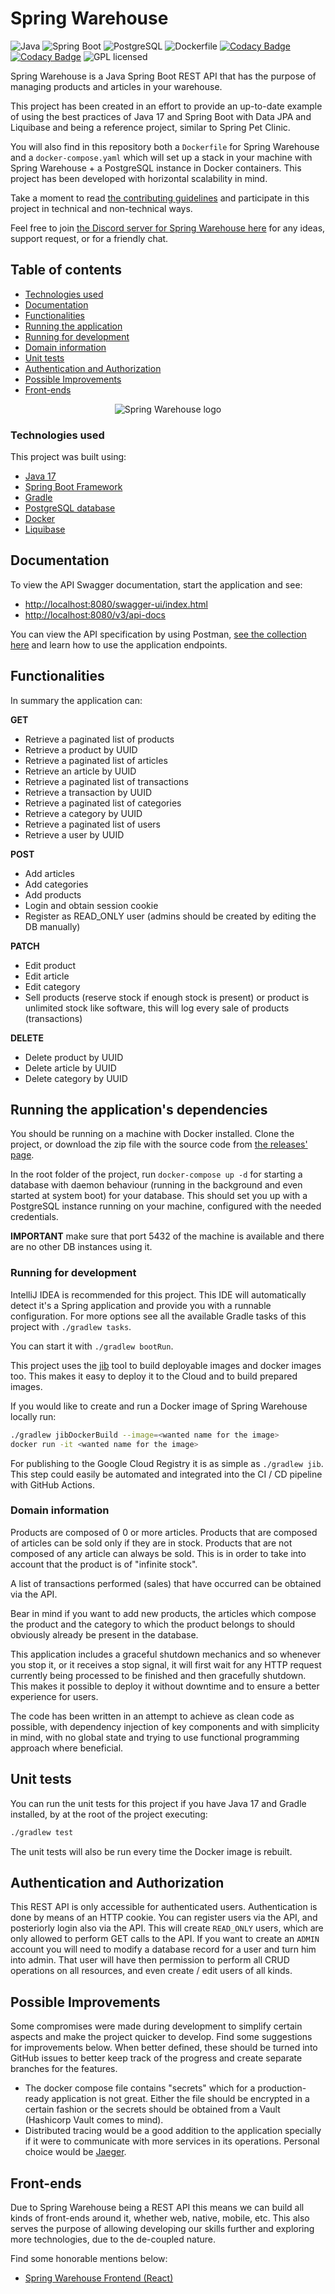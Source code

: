 # Spring Warehouse

![Java](https://shields.io/badge/Java-17-red?logo=java&style=flat) ![Spring Boot](https://shields.io/badge/Spring%20Boot-2-green?logo=spring&style=flat) ![PostgreSQL](https://shields.io/badge/-PostgreSQL-gray?logo=postgresql&style=flat) ![Dockerfile](https://shields.io/badge/-Dockerfile-gray?logo=docker&style=flat) [![Codacy Badge](https://app.codacy.com/project/badge/Grade/0696080f9fa14ab3b7334cb1fc40b76e)](https://www.codacy.com/gh/averageflow/spring-warehouse/dashboard?utm_source=github.com&amp;utm_medium=referral&amp;utm_content=averageflow/spring-warehouse&amp;utm_campaign=Badge_Grade) [![Codacy Badge](https://app.codacy.com/project/badge/Coverage/0696080f9fa14ab3b7334cb1fc40b76e)](https://www.codacy.com/gh/averageflow/spring-warehouse/dashboard?utm_source=github.com&utm_medium=referral&utm_content=averageflow/spring-warehouse&utm_campaign=Badge_Coverage) ![GPL licensed](https://img.shields.io/badge/license-GPL-blue.svg)

Spring Warehouse is a Java Spring Boot REST API that has the purpose of managing products and articles in your
warehouse.

This project has been created in an effort to provide an up-to-date example of using the best practices of Java 17 and
Spring Boot with Data JPA and Liquibase and being a reference project, similar to Spring Pet Clinic.

You will also find in this repository both a `Dockerfile` for Spring Warehouse and a `docker-compose.yaml` which will
set up a stack in your machine with Spring Warehouse + a PostgreSQL instance in Docker containers. This project has been
developed with horizontal scalability in mind.

Take a moment to
read [the contributing guidelines](https://github.com/averageflow/spring-warehouse/blob/master/CONTRIBUTING.md) and
participate in this project in technical and non-technical ways.

Feel free to join [the Discord server for Spring Warehouse here](https://discord.gg/eTKDeTDC3j) for any ideas, support request, or for a friendly chat.

## Table of contents

* [Technologies used](#technologies-used)
* [Documentation](#documentation)
* [Functionalities](#functionalities)
* [Running the application](#running-the-application)
* [Running for development](#running-for-development)
* [Domain information](#domain-information)
* [Unit tests](#unit-tests)
* [Authentication and Authorization](#authentication-and-authorization)
* [Possible Improvements](#possible-improvements)
* [Front-ends](#front-ends)

<!--suppress HtmlDeprecatedAttribute -->
<p align="center">
  <img src="https://res.cloudinary.com/dehs6irlh/image/upload/c_scale,w_256/v1640818163/Github/Warehouse-PNG-Photos_jcaebq.png" alt="Spring Warehouse logo"/>
</p>

### Technologies used

This project was built using:

* [Java 17](https://docs.oracle.com/en/java/javase/17/index.html)
* [Spring Boot Framework](https://spring.io/projects/spring-boot)
* [Gradle](https://gradle.org/)
* [PostgreSQL database](https://www.postgresql.org/)
* [Docker](https://www.docker.com/)
* [Liquibase](https://www.liquibase.org/)

## Documentation

To view the API Swagger documentation, start the application and see:

* [http://localhost:8080/swagger-ui/index.html](http://localhost:8080/swagger-ui/index.html)
* [http://localhost:8080/v3/api-docs](http://localhost:8080/v3/api-docs)

You can view the API specification by using
Postman, [see the collection here](https://www.postman.com/research-technologist-33289382/workspace/joe-s-development/collection/18682350-5647921b-838a-4471-a960-1a557b01ce39)
and learn how to use the application endpoints.

## Functionalities

In summary the application can:

**GET**

* Retrieve a paginated list of products
* Retrieve a product by UUID
* Retrieve a paginated list of articles
* Retrieve an article by UUID
* Retrieve a paginated list of transactions
* Retrieve a transaction by UUID
* Retrieve a paginated list of categories
* Retrieve a category by UUID
* Retrieve a paginated list of users
* Retrieve a user by UUID

**POST**

* Add articles
* Add categories
* Add products
* Login and obtain session cookie
* Register as READ_ONLY user (admins should be created by editing the DB manually)

**PATCH**

* Edit product
* Edit article
* Edit category
* Sell products (reserve stock if enough stock is present) or product is unlimited stock like software, this will log
  every sale of products (transactions)

**DELETE**

* Delete product by UUID
* Delete article by UUID
* Delete category by UUID

## Running the application's dependencies

You should be running on a machine with Docker installed. Clone the project, or download the zip file with the source code
from [the releases' page](https://github.com/averageflow/spring-warehouse/releases).

In the root folder of the project, run `docker-compose up -d` for starting a database with daemon behaviour (running in the background and even started at system boot) for your database. This should set you up with a PostgreSQL instance running on your machine, configured with the needed credentials.

**IMPORTANT** make sure that port 5432 of the machine is available and there are no other DB instances using
it.


### Running for development

IntelliJ IDEA is recommended for this project. This IDE will automatically detect it's a Spring application and provide you with a runnable configuration. For more options see all the available Gradle tasks of this project with `./gradlew tasks`.

You can start it with `./gradlew bootRun`.

This project uses the [jib](https://github.com/GoogleContainerTools/jib) tool to build deployable images and docker images too. This makes it easy to deploy it to the Cloud and to build prepared images.

If you would like to create and run a Docker image of Spring Warehouse locally run:
```sh
./gradlew jibDockerBuild --image=<wanted name for the image>
docker run -it <wanted name for the image>
```

For publishing to the Google Cloud Registry it is as simple as `./gradlew jib`. This step could easily be automated and integrated into the CI / CD pipeline with GitHub Actions.

### Domain information

Products are composed of 0 or more articles. Products that are composed of articles can be sold only if they are in
stock. Products that are not composed of any article can always be sold. This is in order to take into account that the
product is of "infinite stock".

A list of transactions performed (sales) that have occurred can be obtained via the API.

Bear in mind if you want to add new products, the articles which compose the product and the category to which the
product belongs to should obviously already be present in the database.

This application includes a graceful shutdown mechanics and so whenever you stop it, or it receives a stop signal, it
will first wait for any HTTP request currently being processed to be finished and then gracefully shutdown. This makes
it possible to deploy it without downtime and to ensure a better experience for users.

The code has been written in an attempt to achieve as clean code as possible, with dependency injection of key
components and with simplicity in mind, with no global state and trying to use functional programming approach where
beneficial.

## Unit tests

You can run the unit tests for this project if you have Java 17 and Gradle installed, by at the root of the project
executing:

```sh
./gradlew test
```

The unit tests will also be run every time the Docker image is rebuilt.

## Authentication and Authorization

This REST API is only accessible for authenticated users. Authentication is done by means of an HTTP cookie. You can
register users via the API, and posteriorly login also via the API. This will create `READ_ONLY` users, which are only
allowed to perform GET calls to the API. If you want to create an `ADMIN` account you will need to modify a database
record for a user and turn him into admin. That user will have then permission to perform all CRUD operations on all
resources, and even create / edit users of all kinds.

## Possible Improvements

Some compromises were made during development to simplify certain aspects and make the project quicker to develop. Find
some suggestions for improvements below. When better defined, these should be turned into GitHub issues to better keep
track of the progress and create separate branches for the features.

* The docker compose file contains "secrets" which for a production-ready application is not great. Either the file
  should be encrypted in a certain fashion or the secrets should be obtained from a Vault (Hashicorp Vault comes to
  mind).
* Distributed tracing would be a good addition to the application specially if it were to communicate with more services
  in its operations. Personal choice would be [Jaeger](https://www.jaegertracing.io/).

## Front-ends

Due to Spring Warehouse being a REST API this means we can build all kinds of front-ends around it, whether web, native,
mobile, etc. This also serves the purpose of allowing developing our skills further and exploring more technologies, due
to the de-coupled nature.

Find some honorable mentions below:

* [Spring Warehouse Frontend (React)](https://github.com/averageflow/spring-warehouse-frontend)
